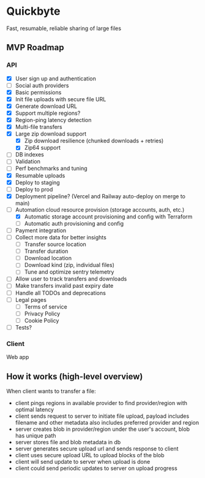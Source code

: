 # Quickbyte

Fast, resumable, reliable sharing of large files

## MVP Roadmap

### API

- [x] User sign up and authentication
- [ ] Social auth providers
- [x] Basic permissions
- [x] Init file uploads with secure file URL
- [x] Generate download URL
- [x] Support multiple regions?
- [x] Region-ping latency detection
- [x] Multi-file transfers
- [x] Large zip download support
  - [x] Zip download resilience (chunked downloads + retries)
  - [x] Zip64 support
- [ ] DB indexes
- [ ] Validation
- [ ] Perf benchmarks and tuning
- [x] Resumable uploads
- [x] Deploy to staging
- [ ] Deploy to prod
- [x] Deployment pipeline? (Vercel and Railway auto-deploy on merge to main)
- [ ] Automation cloud resource provision (storage accounts, auth, etc.)
  - [x] Automatic storage account provisioning and config with Terraform
  - [ ] Automatic auth provisioning and config
- [ ] Payment integration
- [ ] Collect more data for better insights
  - [ ] Transfer source location
  - [ ] Transfer duration
  - [ ] Download location
  - [ ] Download kind (zip, individual files)
  - [ ] Tune and optimize sentry telemetry
- [ ] Allow user to track transfers and downloads
- [ ] Make transfers invalid past expiry date
- [ ] Handle all TODOs and deprecations
- [ ] Legal pages
  - [ ] Terms of service
  - [ ] Privacy Policy
  - [ ] Cookie Policy
- [ ] Tests?

### Client

Web app

## How it works (high-level overview)

When client wants to transfer a file:

- client pings regions in available provider to find provider/region with optimal latency
- client sends request to server to initiate file upload, payload includes filename and other metadata
also includes preferred provider and region
- server creates blob in provider/region under the user's account, blob has unique path
- server stores file and blob metadata in db
- server generates secure upload url and sends response to client
- client uses secure upload URL to upload blocks of the blob
- client will send update to server when upload is done
- client could send periodic updates to server on upload progress
